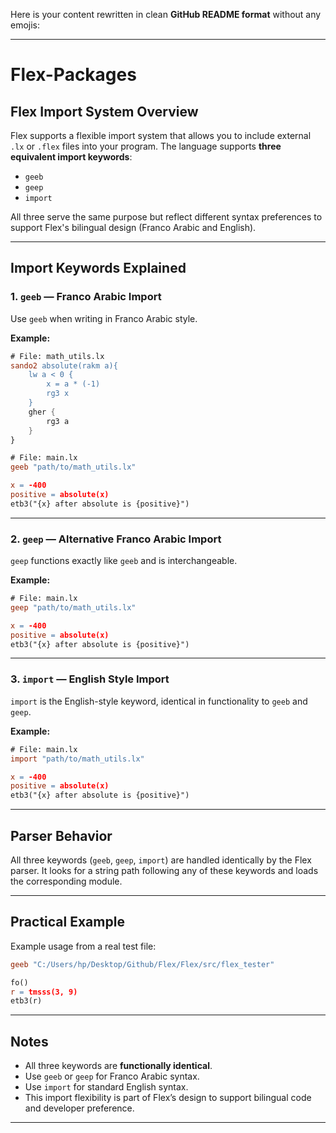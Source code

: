 Here is your content rewritten in clean **GitHub README format** without any emojis:

---

# Flex-Packages

## Flex Import System Overview

Flex supports a flexible import system that allows you to include external `.lx` or `.flex` files into your program. The language supports **three equivalent import keywords**:

* `geeb`
* `geep`
* `import`

All three serve the same purpose but reflect different syntax preferences to support Flex's bilingual design (Franco Arabic and English).

---

## Import Keywords Explained

### 1. `geeb` — Franco Arabic Import

Use `geeb` when writing in Franco Arabic style.

**Example:**

```flex
# File: math_utils.lx
sando2 absolute(rakm a){
    lw a < 0 {
        x = a * (-1)
        rg3 x
    }
    gher {
        rg3 a
    }
}
```

```flex
# File: main.lx
geeb "path/to/math_utils.lx"

x = -400
positive = absolute(x)
etb3("{x} after absolute is {positive}")
```

---

### 2. `geep` — Alternative Franco Arabic Import

`geep` functions exactly like `geeb` and is interchangeable.

**Example:**

```flex
# File: main.lx
geep "path/to/math_utils.lx"

x = -400
positive = absolute(x)
etb3("{x} after absolute is {positive}")
```

---

### 3. `import` — English Style Import

`import` is the English-style keyword, identical in functionality to `geeb` and `geep`.

**Example:**

```flex
# File: main.lx
import "path/to/math_utils.lx"

x = -400
positive = absolute(x)
etb3("{x} after absolute is {positive}")
```

---

## Parser Behavior

All three keywords (`geeb`, `geep`, `import`) are handled identically by the Flex parser. It looks for a string path following any of these keywords and loads the corresponding module.

---

## Practical Example

Example usage from a real test file:

```flex
geeb "C:/Users/hp/Desktop/Github/Flex/Flex/src/flex_tester"

fo()
r = tmsss(3, 9)
etb3(r)
```

---

## Notes

* All three keywords are **functionally identical**.
* Use `geeb` or `geep` for Franco Arabic syntax.
* Use `import` for standard English syntax.
* This import flexibility is part of Flex’s design to support bilingual code and developer preference.

---

